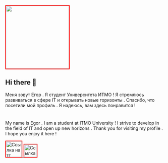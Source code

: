 


<a href="https://github.com/roge111">
  <img src="https://media1.tenor.com/m/5ry-200hErMAAAAd/hacker-hacker-man.gif" alt="" width="200" style="border: 2px solid red;">
</a>




## Hi there 👋

Меня зовут Егор . Я студент Университета ИТМО ! Я стремлюсь развиваться в сфере IT и открывать новые горизонты . Спасибо, что посетили мой профиль . Я надеюсь, вам здесь понравится !

# 

My name is Egor . I am a student at ITMO University ! I strive to develop in the field of IT and open up new horizons . Thank you for visiting my profile . I hope you enjoy it here !





<a href="https://t.me/egorbatar">
  <img src="https://cs14.pikabu.ru/post_img/2022/12/12/6/og_og_1670835606262117833.jpg" alt="Ссылка на тг" width="50" style="border: 2px solid red;">
</a>

<a href="https://vk.com/egorbatar">
  <img src="https://control.nsuem.ru/upload/iblock/86c/vk-2.jpg" alt="Ссылка на вк" width="40" style="border: 2px solid red;">
</a>

<!--
**roge111/roge111** is a ✨ _special_ ✨ repository because its `README.md` (this file) appears on your GitHub profile.

Here are some ideas to get you started:

- 🔭 I’m currently working on ...
- 🌱 I’m currently learning ...
- 👯 I’m looking to collaborate on ...
- 🤔 I’m looking for help with ...
- 💬 Ask me about ...
- 📫 How to reach me: ...
- 😄 Pronouns: ...
- ⚡ Fun fact: ...
-->
